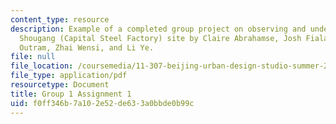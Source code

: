 ```yaml
---
content_type: resource
description: Example of a completed group project on observing and understanding the
  Shougang (Capital Steel Factory) site by Claire Abrahamse, Josh Fiala, Christine
  Outram, Zhai Wensi, and Li Ye.
file: null
file_location: /coursemedia/11-307-beijing-urban-design-studio-summer-2008/f0ff346b7a102e52de633a0bbde0b99c_group1_assn1.pdf
file_type: application/pdf
resourcetype: Document
title: Group 1 Assignment 1
uid: f0ff346b-7a10-2e52-de63-3a0bbde0b99c
---
```

